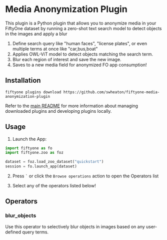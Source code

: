 # Media Anonymization Plugin

This plugin is a Python plugin that allows you to anonymize media in your
FiftyOne dataset by running a zero-shot text search model to detect objects
in the images and apply a blur

1. Define search query like "human faces", "license plates", or even multiple terms at once like "car,bus,boat"
2. Applies OWL-ViT model to detect objects matching the search term.
3. Blur each region of interest and save the new image.
4. Saves to a new media field for anonymized FO app consumption!

## Installation

```shell
fiftyone plugins download https://github.com/swheaton/fiftyone-media-anonymization-plugin
```

Refer to the [main README](https://github.com/voxel51/fiftyone-plugins) for
more information about managing downloaded plugins and developing plugins
locally.

## Usage

1.  Launch the App:

```py
import fiftyone as fo
import fiftyone.zoo as foz

dataset = foz.load_zoo_dataset("quickstart")
session = fo.launch_app(dataset)
```

2.  Press `` ` `` or click the `Browse operations` action to open the Operators
    list

3.  Select any of the operators listed below!

## Operators

### blur_objects

Use this operator to selectively blur objects in images based on any user-defined
query terms.
